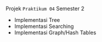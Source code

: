 Projek `Praktikum 04` Semester 2

- Implementasi Tree
- Implementasi Searching
- Implementasi Graph/Hash Tables

